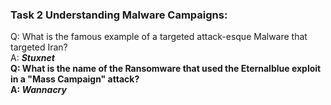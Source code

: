 ### Task 2 Understanding Malware Campaigns:
Q: What is the famous example of a targeted attack-esque Malware that targeted Iran?<br/>
A: <b>*Stuxnet*<b/><br/>
Q: What is the name of the Ransomware that used the Eternalblue exploit in a "Mass Campaign" attack?<br/>
A: <b>*Wannacry*<b/>
  
  
  


  
